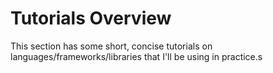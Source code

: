 # Tutorials Overview

This section has some short, concise tutorials on languages/frameworks/libraries that I'll be using in practice.s
